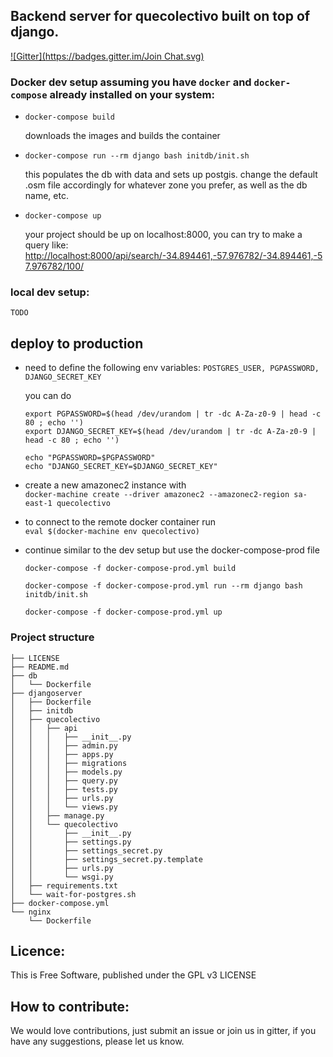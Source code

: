## Backend server for quecolectivo built on top of django.

[![Gitter](https://badges.gitter.im/Join Chat.svg)](https://gitter.im/quecolectivo/Lobby?utm_source=badge&utm_medium=badge&utm_campaign=pr-badge&utm_content=badge)


### Docker dev setup assuming you have `docker` and `docker-compose` already installed on your system:
    
- `docker-compose build`

    downloads the images and builds the container

- `docker-compose run --rm django bash initdb/init.sh` 

    this populates the db with data and sets up postgis. change the default .osm file accordingly for whatever zone you prefer, as well as the db name, etc.
<!---
#### do not run this migrations for now:
- ~~`docker-compose run --rm django python quecolectivo/manage.py makemigrations`~~   
- ~~`docker-compose run --rm django python quecolectivo/manage.py migrate`~~    

    runs django migrations on the db, sets up django tables, etc.
-->
- `docker-compose up`

    your project should be up on localhost:8000, you can try to make a query like:
    [http://localhost:8000/api/search/-34.894461,-57.976782/-34.894461,-57.976782/100/](http://localhost:8000/api/search/-34.894461,-57.976782/-34.894461,-57.976782/100/)
  


### local dev setup:
    TODO


## deploy to production
    
- need to define the following env variables: ` POSTGRES_USER, PGPASSWORD, DJANGO_SECRET_KEY `

   you can do
   ```
   export PGPASSWORD=$(head /dev/urandom | tr -dc A-Za-z0-9 | head -c 80 ; echo '')
   export DJANGO_SECRET_KEY=$(head /dev/urandom | tr -dc A-Za-z0-9 | head -c 80 ; echo '')

   echo "PGPASSWORD=$PGPASSWORD"
   echo "DJANGO_SECRET_KEY=$DJANGO_SECRET_KEY"
   ``` 

- create a new amazonec2 instance with  
    `docker-machine create --driver amazonec2 --amazonec2-region sa-east-1 quecolectivo`

- to connect to the remote docker container run  
    `eval $(docker-machine env quecolectivo)`

- continue similar to the dev setup but use the docker-compose-prod file
    ```
    docker-compose -f docker-compose-prod.yml build
    
    docker-compose -f docker-compose-prod.yml run --rm django bash initdb/init.sh
    
    docker-compose -f docker-compose-prod.yml up
    ``` 


### Project structure
```
├── LICENSE
├── README.md
├── db
│   └── Dockerfile
├── djangoserver
│   ├── Dockerfile
│   ├── initdb
│   ├── quecolectivo
│   │   ├── api
│   │   │   ├── __init__.py
│   │   │   ├── admin.py
│   │   │   ├── apps.py
│   │   │   ├── migrations
│   │   │   ├── models.py
│   │   │   ├── query.py
│   │   │   ├── tests.py
│   │   │   ├── urls.py
│   │   │   └── views.py
│   │   ├── manage.py
│   │   └── quecolectivo
│   │       ├── __init__.py
│   │       ├── settings.py
│   │       ├── settings_secret.py
│   │       ├── settings_secret.py.template
│   │       ├── urls.py
│   │       └── wsgi.py
│   ├── requirements.txt
│   └── wait-for-postgres.sh
├── docker-compose.yml
└── nginx
    └── Dockerfile
```

## Licence:

This is Free Software, published under the GPL v3 LICENSE

## How to contribute:

We would love contributions, just submit an issue or join us in gitter, if you have any suggestions, please let us know.
